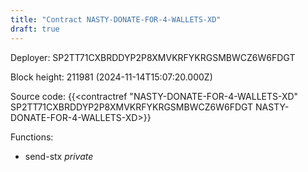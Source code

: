 ```yaml
---
title: "Contract NASTY-DONATE-FOR-4-WALLETS-XD"
draft: true
---
```

Deployer: SP2TT71CXBRDDYP2P8XMVKRFYKRGSMBWCZ6W6FDGT


 



Block height: 211981 (2024-11-14T15:07:20.000Z)

Source code: {{<contractref "NASTY-DONATE-FOR-4-WALLETS-XD" SP2TT71CXBRDDYP2P8XMVKRFYKRGSMBWCZ6W6FDGT NASTY-DONATE-FOR-4-WALLETS-XD>}}

Functions:

* send-stx _private_
